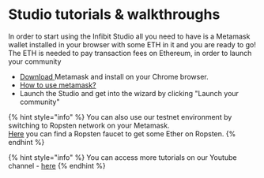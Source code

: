 # Studio tutorials & walkthroughs

In order to start using the Infibit Studio all you need to have is a Metamask wallet installed in your browser with some ETH in it and you are ready to go! The ETH is needed to pay transaction fees on Ethereum, in order to launch your community

* [Download ](https://metamask.io/)Metamask and install on your Chrome browser.
* [How to use metamask?](https://www.youtube.com/watch?v=ZIGUC9JAAw8)
* Launch the Studio and get into the wizard by clicking "Launch your community"

{% hint style="info" %}
You can also use our testnet environment by switching to Ropsten network on your Metamask.  
[Here](https://faucet.ropsten.be/) you can find a Ropsten faucet to get some Ether on Ropsten.
{% endhint %}

{% hint style="info" %}
You can access more tutorials on our Youtube channel - [here](https://www.youtube.com/channel/UC7NaJ0UhmyHi5MvZSk61akA/videos?view_as=subscriber)
{% endhint %}

